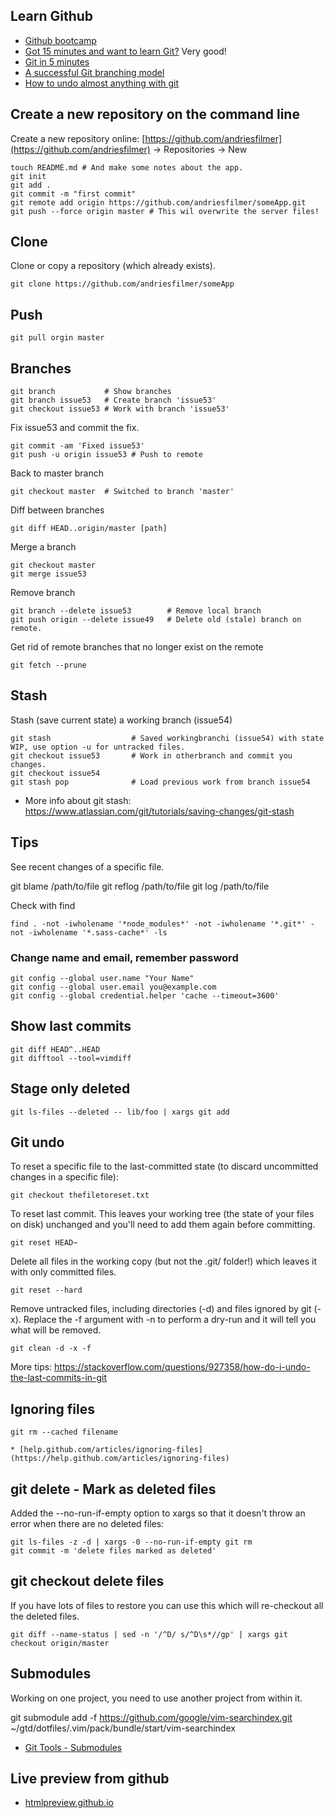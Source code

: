## Learn Github

* [Github bootcamp](https://help.github.com/categories/54/articles)
* [Got 15 minutes and want to learn Git?](http://try.github.io/levels/1/challenges/1) Very good!
* [Git in 5 minutes](http://classic.scottr.org/presentations/git-in-5-minutes)
* [A successful Git branching model](http://nvie.com/posts/a-successful-git-branching-model/)
* [How to undo almost anything with git](https://github.blog/2015-06-08-how-to-undo-almost-anything-with-git/)

## Create a new repository on the command line
Create a new repository online: [https://github.com/andriesfilmer](https://github.com/andriesfilmer) -> Repositories -> New

    touch README.md # And make some notes about the app.
    git init
    git add .
    git commit -m "first commit"
    git remote add origin https://github.com/andriesfilmer/someApp.git
    git push --force origin master # This wil overwrite the server files!

## Clone

Clone or copy a repository (which already exists).

    git clone https://github.com/andriesfilmer/someApp

## Push
    git pull orgin master

## Branches

    git branch           # Show branches
    git branch issue53   # Create branch 'issue53'
    git checkout issue53 # Work with branch 'issue53'

Fix issue53 and commit the fix.

    git commit -am 'Fixed issue53'
    git push -u origin issue53 # Push to remote

Back to master branch

    git checkout master  # Switched to branch 'master'

Diff between branches

    git diff HEAD..origin/master [path]

Merge a branch

    git checkout master
    git merge issue53

Remove branch

    git branch --delete issue53        # Remove local branch
    git push origin --delete issue49   # Delete old (stale) branch on remote.

Get rid of remote branches that no longer exist on the remote

    git fetch --prune

## Stash

Stash (save current state) a working branch (issue54)

    git stash                  # Saved workingbranchi (issue54) with state WIP, use option -u for untracked files.
    git checkout issue53       # Work in otherbranch and commit you changes.
    git checkout issue54
    git stash pop              # Load previous work from branch issue54

* More info about git stash: <https://www.atlassian.com/git/tutorials/saving-changes/git-stash>

## Tips

See recent changes of a specific file.

   git blame /path/to/file
   git reflog /path/to/file
   git log /path/to/file

Check with find

    find . -not -iwholename '*node_modules*' -not -iwholename '*.git*' -not -iwholename '*.sass-cache*' -ls

### Change name and email, remember password

    git config --global user.name "Your Name"
    git config --global user.email you@example.com
    git config --global credential.helper 'cache --timeout=3600'

## Show last commits

    git diff HEAD^..HEAD
    git difftool --tool=vimdiff


## Stage only deleted

    git ls-files --deleted -- lib/foo | xargs git add

## Git undo

To reset a specific file to the last-committed state (to discard uncommitted changes in a specific file):

    git checkout thefiletoreset.txt

To reset last commit. This leaves your working tree (the state of your files on disk) unchanged and you'll need to add them again before committing.

    git reset HEAD~

Delete all files in the working copy (but not the .git/ folder!) which leaves it with only committed files.

    git reset --hard

Remove untracked files, including directories (-d) and files ignored by git (-x). Replace the -f argument with -n to perform a dry-run and it will tell you what will be removed.

    git clean -d -x -f

More tips: <https://stackoverflow.com/questions/927358/how-do-i-undo-the-last-commits-in-git>

## Ignoring files

    git rm --cached filename

    * [help.github.com/articles/ignoring-files](https://help.github.com/articles/ignoring-files)

## git delete - Mark as deleted files
Added the --no-run-if-empty option to xargs so that it doesn't throw an error when there are no deleted files:

    git ls-files -z -d | xargs -0 --no-run-if-empty git rm
    git commit -m 'delete files marked as deleted'

## git checkout delete files
If you have lots of files to restore you can use this which will re-checkout all the deleted files.

    git diff --name-status | sed -n '/^D/ s/^D\s*//gp' | xargs git checkout origin/master

## Submodules

Working on one project, you need to use another project from within it.

git submodule add -f https://github.com/google/vim-searchindex.git ~/gtd/dotfiles/.vim/pack/bundle/start/vim-searchindex

* [Git Tools - Submodules](https://git-scm.com/book/en/v2/Git-Tools-Submodules)

## Live preview from github
* [htmlpreview.github.io](http://htmlpreview.github.io/)
